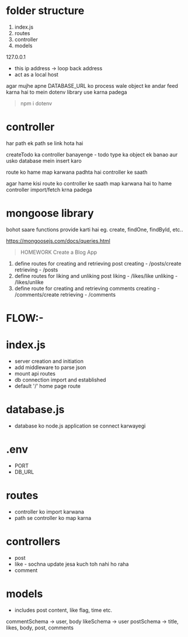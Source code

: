 # folder structure

1. index.js
2. routes
3. controller
4. models


127.0.0.1
- this ip address -> loop back address 
- act as a local host



agar mujhe apne DATABASE_URL ko process wale object ke andar feed karna hai
to mein dotenv library use karna padega 
> npm i dotenv



# controller
har path ek path se link hota hai

createTodo ka controller banayenge
    - todo type ka object ek banao aur usko database mein insert karo


route ko hame map karwana padhta hai controller ke saath

agar hame kisi route ko controller ke saath map karwana hai to hame controller import/fetch krna padega







# mongoose library
bohot saare functions provide karti hai
eg. create, findOne, findById, etc..


https://mongoosejs.com/docs/queries.html




>HOMEWORK
Create a Blog App
1. define routes for creating and retrieving post
    creating - /posts/create
    retrieving - /posts
2. define routes for liking and unliking post
    liking - /likes/like
    unliking - /likes/unlike
3. define route for creating and retrieving comments
    creating - /comments/create
    retrieving - /comments


# FLOW:-

# index.js
- server creation and initiation
- add middleware to parse json
- mount api routes
- db connection import and established
- default '/' home page route

# database.js
- database ko node.js application se connect karwayegi

# .env
- PORT
- DB_URL

# routes
- controller ko import karwana
- path se controller ko map karna

# controllers
- post 
- like - sochna update jesa kuch toh nahi ho raha
- comment

# models
- includes post content, like flag, time etc.


commentSchema -> user, body
likeSchema -> user
postSchema -> title, likes, body, post, comments
